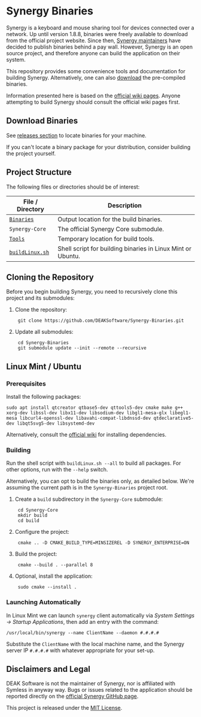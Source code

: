 # Synergy Binaries

Synergy is a keyboard and mouse sharing tool for devices connected over a network. Up until version 1.8.8, binaries were freely available to download from the official project website. Since then, [Synergy maintainers](https://github.com/symless/synergy-core) have decided to publish binaries behind a pay wall. However, Synergy is an open source project, and therefore anyone can build the application on their system.

This repository provides some convenience tools and documentation for building Synergy. Alternatively, one can also [download](https://github.com/DEAKSoftware/Synergy-Binaries/releases) the pre-compiled binaries.

Information presented here is based on the [official wiki pages](https://github.com/symless/synergy-core/wiki/Compiling). Anyone attempting to build Synergy should consult the official wiki pages first.


## Download Binaries

See [releases section](https://github.com/DEAKSoftware/Synergy-Binaries/releases) to locate binaries for your machine.

If you can't locate a binary package for your distribution, consider building the project yourself.


## Project Structure

The following files or directories should be of interest:

File / Directory                         | Description
---                                      | ---
[`Binaries`](./Binaries)                 | Output location for the build binaries.
`Synergy-Core`                           | The official Synergy Core submodule.
[`Tools`](./Tools)                       | Temporary location for build tools.
[`buildLinux.sh`](./buildLinux.sh)       | Shell script for building binaries in Linux Mint or Ubuntu.

<!--
[`buildMacOS.sh`](./buildMacOS.sh)       | Shell script for building binaries in macOS.
[`buildWindows.ps1`](./buildWindows.ps1) | PowerShell script for building binaries in Windows.
 -->

## Cloning the Repository

Before you begin building Synergy, you need to recursively clone this project and its submodules:

1. Clone the repository:

		git clone https://github.com/DEAKSoftware/Synergy-Binaries.git

2. Update all submodules:

		cd Synergy-Binaries
		git submodule update --init --remote --recursive


## Linux Mint / Ubuntu

### Prerequisites

Install the following packages:

	sudo apt install qtcreator qtbase5-dev qttools5-dev cmake make g++ xorg-dev libssl-dev libx11-dev libsodium-dev libgl1-mesa-glx libegl1-mesa libcurl4-openssl-dev libavahi-compat-libdnssd-dev qtdeclarative5-dev libqt5svg5-dev libsystemd-dev

Alternatively, consult the [official wiki](https://github.com/symless/synergy-core/wiki/Compiling) for installing dependencies.

### Building

Run the shell script with `buildLinux.sh --all` to build all packages. For other options, run with the `--help` switch.

Alternatively, you can opt to build the binaries only, as detailed below. We're assuming the current path is in the `Synergy-Binaries` project root.

1. Create a `build` subdirectory in the `Synergy-Core` submodule:

		cd Synergy-Core
		mkdir build
		cd build

2. Configure the project:

		cmake .. -D CMAKE_BUILD_TYPE=MINSIZEREL -D SYNERGY_ENTERPRISE=ON

3. Build the project:

		cmake --build . --parallel 8

4. Optional, install the application:

		sudo cmake --install .

### Launching Automatically

In Linux Mint we can launch `synergy` client automatically via _System Settings &rarr; Startup Applications_, then add an entry with the command:

	/usr/local/bin/synergy --name ClientName --daemon #.#.#.#

Substitute the `ClientName` with the local machine name, and the Synergy server IP `#.#.#.#` with whatever appropriate for your set-up.

<!--
## macOS

_Incomplete._

## Windows

_Incomplete._
 -->

## Disclaimers and Legal

DEAK Software is not the maintainer of Synergy, nor is affiliated with Symless in anyway way. Bugs or issues related to the application should be reported directly on the [official Synergy GitHub page](https://github.com/symless/synergy-core).

This project is released under the [MIT License](./license.md).
